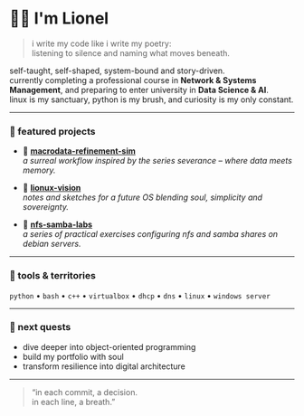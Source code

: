 # 👋🏽 I'm Lionel

> i write my code like i write my poetry:  
> listening to silence and naming what moves beneath.

self-taught, self-shaped, system-bound and story-driven.  
currently completing a professional course in **Network & Systems Management**, and preparing to enter university in **Data Science & AI**.  
linux is my sanctuary, python is my brush, and curiosity is my only constant.

---

### 🌟 featured projects

- 🔹 [**macrodata-refinement-sim**](https://github.com/lionelpt/macrodata-refinement-sim)  
  *a surreal workflow inspired by the series severance – where data meets memory.*

- 🔹 [**lionux-vision**](https://github.com/lionelpt/lionux-vision)  
  *notes and sketches for a future OS blending soul, simplicity and sovereignty.*

- 🔹 [**nfs-samba-labs**](https://github.com/lionelpt/nfs-samba-labs)  
  *a series of practical exercises configuring nfs and samba shares on debian servers.*

---

### 🧰 tools & territories  
`python` • `bash` • `c++` • `virtualbox` • `dhcp` • `dns` • `linux` • `windows server`

---

### 🌱 next quests  
- dive deeper into object-oriented programming  
- build my portfolio with soul  
- transform resilience into digital architecture  

---

> “in each commit, a decision.  
> in each line, a breath.”  
